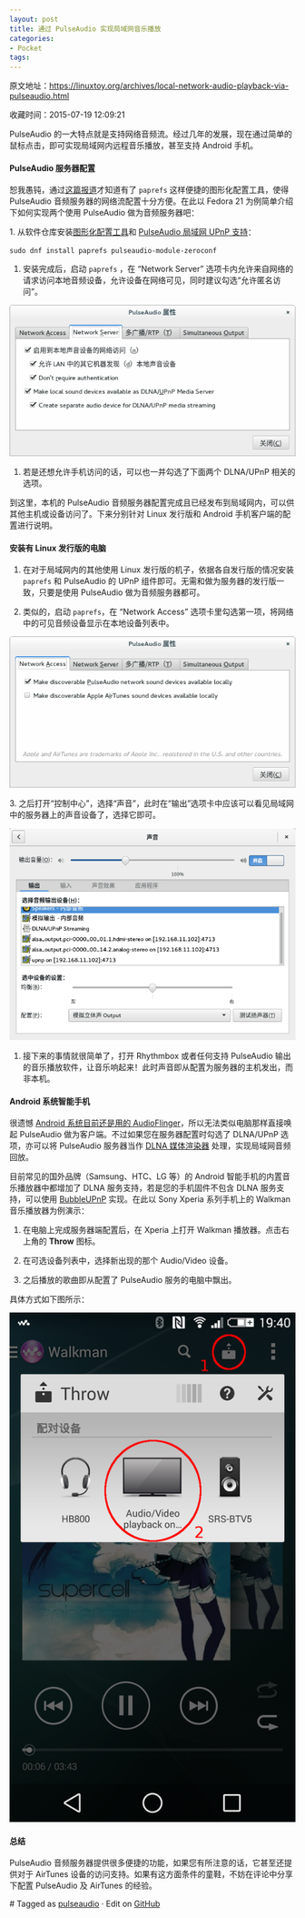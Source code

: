 ```yaml
---
layout: post
title: 通过 PulseAudio 实现局域网音乐播放
categories:
- Pocket
tags:
---
```

原文地址：https://linuxtoy.org/archives/local-network-audio-playback-via-pulseaudio.html

收藏时间：2015-07-19 12:09:21

<div  lang="zh">
<p nodeIndex="26">PulseAudio 的一大特点就是支持网络音频流。经过几年的发展，现在通过简单的鼠标点击，即可实现局域网内远程音乐播放，甚至支持 Android 手机。</p>
<h4 nodeIndex="94">PulseAudio 服务器配置</h4>
<p nodeIndex="27">恕我愚钝，通过<a href="http://fedoramagazine.org/how-to-play-audio-on-another-fedora-system/" nodeIndex="95">这篇报道</a>才知道有了 <code nodeIndex="96">paprefs</code> 这样便捷的图形化配置工具，使得 PulseAudio 音频服务器的网络流配置十分方便。在此以 Fedora 21 为例简单介绍下如何实现两个使用 PulseAudio 做为音频服务器吧：</p>
<p nodeIndex="28">1. 从软件仓库安装<a href="https://apps.fedoraproject.org/packages/paprefs" nodeIndex="97">图形化配置工具</a>和 <a href="https://apps.fedoraproject.org/packages/pulseaudio-module-zeroconf" nodeIndex="98">PulseAudio 局域网 UPnP 支持</a>：</p>
<p nodeIndex="29"><code nodeIndex="99">sudo dnf install paprefs pulseaudio-module-zeroconf</code></p>
<ol nodeIndex="31"><li nodeIndex="30">安装完成后，启动 <code nodeIndex="100">paprefs</code> ，在 “Network Server” 选项卡内允许来自网络的请求访问本地音频设备，允许设备在网络可见，同时建议勾选“允许匿名访问”。</li>
</ol><div id="RIL_IMG_1" class="RIL_IMG"><img src="/media/posts_images/2015-07-19-781450255/1"/></div>
<ol nodeIndex="34"><li nodeIndex="33">若是还想允许手机访问的话，可以也一并勾选了下面两个 DLNA/UPnP 相关的选项。</li>
</ol><p nodeIndex="35">到这里，本机的 PulseAudio 音频服务器配置完成且已经发布到局域网内，可以供其他主机或设备访问了。下来分别针对 Linux 发行版和 Android 手机客户端的配置进行说明。</p>
<h4 nodeIndex="103">安装有 Linux 发行版的电脑</h4>
<ol nodeIndex="37"><li nodeIndex="36">
<p nodeIndex="38">在对于局域网内的其他使用 Linux 发行版的机子，依据各自发行版的情况安装 <code nodeIndex="104">paprefs</code> 和 PulseAudio 的 UPnP 组件即可。无需和做为服务器的发行版一致，只要是使用 PulseAudio 做为音频服务器都可。</p>
</li>
<li nodeIndex="39">
<p nodeIndex="40">类似的，启动 <code nodeIndex="105">paprefs</code>，在 “Network Access” 选项卡里勾选第一项，将网络中的可见音频设备显示在本地设备列表中。</p>
</li>
</ol><div id="RIL_IMG_2" class="RIL_IMG"><img src="/media/posts_images/2015-07-19-781450255/2"/></div>
<p nodeIndex="42">3. 之后打开“控制中心”，选择“声音”，此时在“输出”选项卡中应该可以看见局域网中的服务器上的声音设备了，选择它即可。</p>
<div id="RIL_IMG_3" class="RIL_IMG"><img src="/media/posts_images/2015-07-19-781450255/3"/></div>
<ol nodeIndex="45"><li nodeIndex="44">接下来的事情就很简单了，打开 Rhythmbox 或者任何支持 PulseAudio 输出的音乐播放软件，让音乐响起来！此时声音即从配置为服务器的主机发出，而非本机。</li>
</ol><h4 nodeIndex="110">Android 系统智能手机</h4>
<p nodeIndex="46">很遗憾 <a href="https://linuxtoy.org/archives/pulseaudio-vs-audioflinger.html" nodeIndex="111">Android 系统目前还是用的 AudioFlinger</a>，所以无法类似电脑那样直接唤起 PulseAudio 做为客户端。不过如果您在服务器配置时勾选了 DLNA/UPnP 选项，亦可以将 PulseAudio 服务器当作 <a href="https://linuxtoy.org/archives/linuxtoy.org/archives/linux-dlna.html" nodeIndex="112">DLNA 媒体渲染器</a> 处理，实现局域网音频回放。</p>
<p nodeIndex="47">目前常见的国外品牌（Samsung、HTC、LG 等）的 Android 智能手机的内置音乐播放器中都增加了 DLNA 服务支持，若是您的手机固件不包含 DLNA 服务支持，可以使用 <a href="https://play.google.com/store/apps/details?id=com.bubblesoft.android.bubbleupnp" nodeIndex="113">BubbleUPnP</a> 实现。在此以 Sony Xperia 系列手机上的 Walkman 音乐播放器为例演示：</p>
<ol nodeIndex="49"><li nodeIndex="48">
<p nodeIndex="50">在电脑上完成服务器端配置后，在 Xperia 上打开 Walkman 播放器。点击右上角的 <strong nodeIndex="114">Throw</strong> 图标。</p>
</li>
<li nodeIndex="51">
<p nodeIndex="52">在可选设备列表中，选择新出现的那个 Audio/Video 设备。</p>
</li>
<li nodeIndex="53">
<p nodeIndex="54">之后播放的歌曲即从配置了 PulseAudio 服务的电脑中飘出。</p>
</li>
</ol><p nodeIndex="55">具体方式如下图所示：</p>
<div id="RIL_IMG_4" class="RIL_IMG"><img src="/media/posts_images/2015-07-19-781450255/4"/></div>
<h4 nodeIndex="117">总结</h4>
<p nodeIndex="57">PulseAudio 音频服务器提供很多便捷的功能，如果您有所注意的话，它甚至还提供对于 AirTunes 设备的访问支持。如果有这方面条件的童鞋，不妨在评论中分享下配置 PulseAudio 及 AirTunes 的经验。</p>
<p class="post-meta" nodeIndex="58">&num; Tagged as <a href="https://linuxtoy.org/tag/pulseaudio.html" nodeIndex="118">pulseaudio</a> · Edit on <a href="https://github.com/LinuxTOY/linuxtoy.org/blob/master/content/local-network-audio-playback-via-pulseaudio.md" nodeIndex="119">GitHub</a></p>
</div>